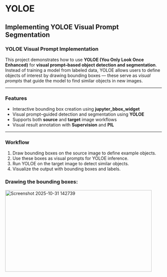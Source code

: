 # YOLOE
## Implementing YOLOE Visual Prompt Segmentation

### YOLOE Visual Prompt Implementation

This project demonstrates how to use **YOLOE (You Only Look Once Enhanced)** for **visual prompt–based object detection and segmentation**.  
Instead of training a model from labeled data, YOLOE allows users to define objects of interest by drawing bounding boxes — these serve as *visual prompts* that guide the model to find similar objects in new images.

---

### Features
- Interactive bounding box creation using **jupyter_bbox_widget**
- Visual prompt–guided detection and segmentation using **YOLOE**
- Supports both **source** and **target** image workflows
- Visual result annotation with **Supervision** and **PIL**

---

### Workflow
1. Draw bounding boxes on the source image to define example objects.
2. Use these boxes as visual prompts for YOLOE inference.
3. Run YOLOE on the target image to detect similar objects.
4. Visualize the output with bounding boxes and labels.


### Drawing the bounding boxes:
<img width="471" height="263" alt="Screenshot 2025-10-31 142739" src="https://github.com/user-attachments/assets/1eec89e2-577a-4234-b3a1-89421108ea2c" />
